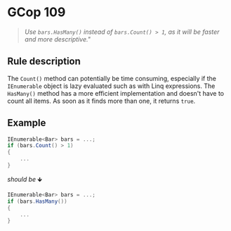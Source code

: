 ﻿# GCop 109

> *Use `bars.HasMany()` instead of `bars.Count() > 1`, as it will be faster and more descriptive."*

## Rule description

The `Count()` method can potentially be time consuming, especially if the `IEnumerable` object is lazy evaluated such as with Linq expressions. The `HasMany()` method has a more efficient implementation and doesn't have to count all items. As soon as it finds more than one, it returns `true`.

## Example

```csharp
IEnumerable<Bar> bars = ...;
if (bars.Count() > 1)
{
    ...
}
```

*should be* 🡻

```csharp
IEnumerable<Bar> bars = ...;
if (bars.HasMany())
{
    ...
}
```

